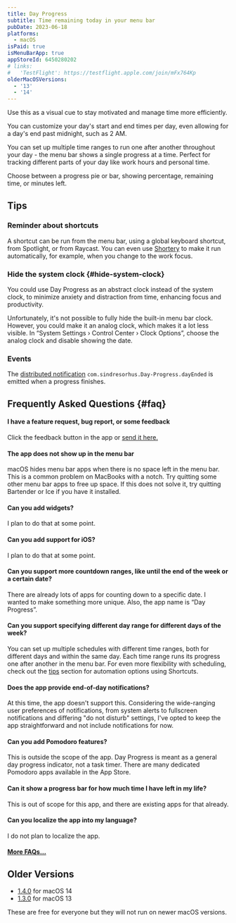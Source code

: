 ```yaml
---
title: Day Progress
subtitle: Time remaining today in your menu bar
pubDate: 2023-06-18
platforms:
  - macOS
isPaid: true
isMenuBarApp: true
appStoreId: 6450280202
# links:
#   'TestFlight': https://testflight.apple.com/join/mFx764Kp
olderMacOSVersions:
  - '13'
  - '14'
---
```


Use this as a visual cue to stay motivated and manage time more efficiently.

You can customize your day's start and end times per day, even allowing for a day's end past midnight, such as 2 AM.

You can set up multiple time ranges to run one after another throughout your day - the menu bar shows a single progress at a time. Perfect for tracking different parts of your day like work hours and personal time.

Choose between a progress pie or bar, showing percentage, remaining time, or minutes left.

## Tips

<!-- #### Time presets

You can use the Shortcuts app to make time presets. For example, you can make a shortcut that sets the day range to `13:00 - 18:00` and run it on the days where you want that range, and another shortcut to reset it back to the normal day range. [Example shortcut.](https://www.icloud.com/shortcuts/9636a1f2f0624aa787727afd306ff667)

#### Countdown from 8 hours when you decide

You can use a shortcut to make it count down 8 hours from when you decide. [Example shortcut.](https://www.icloud.com/shortcuts/39c8db30ce9d456bbbbdfcc8ba5eb136)

#### Make the day range be sunrise to sunset for the current location

Run [this shortcut](https://www.icloud.com/shortcuts/830746d544ce471cb1ff70b2f4de0e22) every day using [Shortery](https://apps.apple.com/app/id1594183810) and you will always have the correct sunrise and sunset times. -->

### Reminder about shortcuts

A shortcut can be run from the menu bar, using a global keyboard shortcut, from Spotlight, or from Raycast. You can even use [Shortery](https://apps.apple.com/us/app/shortery/id1594183810?mt=12) to make it run automatically, for example, when you change to the work focus.

### Hide the system clock {#hide-system-clock}

You could use Day Progress as an abstract clock instead of the system clock, to minimize anxiety and distraction from time, enhancing focus and productivity.

Unfortunately, it's not possible to fully hide the built-in menu bar clock. However, you could make it an analog clock, which makes it a lot less visible. In “System Settings › Control Center › Clock Options”, choose the analog clock and disable showing the date.

### Events

The [distributed notification](/apps/faq#distributed-notifications) `com.sindresorhus.Day-Progress.dayEnded` is emitted when a progress finishes.

## Frequently Asked Questions {#faq}

#### I have a feature request, bug report, or some feedback

Click the feedback button in the app or [send it here.](https://sindresorhus.com/feedback?product=Day%20Progress&referrer=Website-FAQ)

#### The app does not show up in the menu bar

macOS hides menu bar apps when there is no space left in the menu bar. This is a common problem on MacBooks with a notch. Try quitting some other menu bar apps to free up space. If this does not solve it, try quitting Bartender or Ice if you have it installed.

#### Can you add widgets?

I plan to do that at some point.

#### Can you add support for iOS?

I plan to do that at some point.

#### Can you support more countdown ranges, like until the end of the week or a certain date?

There are already lots of apps for counting down to a specific date. I wanted to make something more unique. Also, the app name is “Day Progress”.

#### Can you support specifying different day range for different days of the week?

You can set up multiple schedules with different time ranges, both for different days and within the same day. Each time range runs its progress one after another in the menu bar. For even more flexibility with scheduling, check out the [tips](#tips) section for automation options using Shortcuts.

#### Does the app provide end-of-day notifications?

At this time, the app doesn't support this. Considering the wide-ranging user preferences of notifications, from system alerts to fullscreen notifications and differing "do not disturb" settings, I've opted to keep the app straightforward and not include notifications for now.

#### Can you add Pomodoro features?

This is outside the scope of the app. Day Progress is meant as a general day progress indicator, not a task timer. There are many dedicated Pomodoro apps available in the App Store.

#### Can it show a progress bar for how much time I have left in my life?

This is out of scope for this app, and there are existing apps for that already.

#### Can you localize the app into my language?

I do not plan to localize the app.

#### [More FAQs…](/apps/faq)

## Older Versions

- [1.4.0](https://github.com/user-attachments/files/18767518/Day.Progress.1.4.0.-.macOS.14.zip) for macOS 14
- [1.3.0](https://github.com/sindresorhus/meta/files/13979415/Day.Progress.1.3.0.-.macOS.13.zip) for macOS 13

These are free for everyone but they will not run on newer macOS versions.
